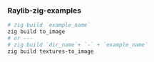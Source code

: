 ### Raylib-zig-examples
```zsh
# zig build `example_name`
zig build to_image
# or ---
# zig build `dir_name`+ `-` + `example_name`
zig build textures-to_image
```
